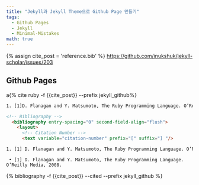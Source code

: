 ```yaml
---
title: "Jekyll과 Jekyll Theme으로 Github Page 만들기"
tags:
  - Github Pages
  - Jekyll
  - Minimal-Mistakes
math: true
---
```

{% assign cite_post = 'reference.bib' %}
https://github.com/inukshuk/jekyll-scholar/issues/203
## Github Pages
a{% cite ruby -f {{cite_post}} --prefix jekyll_github%}
```html
1. [1]D. Flanagan and Y. Matsumoto, The Ruby Programming Language. O’Reilly Media, 2008.
```

```html
<!-- Bibliography -->
  <bibliography entry-spacing="0" second-field-align="flush">
    <layout>
      <!-- Citation Number -->
      <text variable="citation-number" prefix="[" suffix="] "/>
```

```html
1. [1] D. Flanagan and Y. Matsumoto, The Ruby Programming Language. O’Reilly Media, 2008.
```

```
 • [1] D. Flanagan and Y. Matsumoto, The Ruby Programming Language. O’Reilly Media, 2008.
```
{% bibliography -f {{cite_post}} --cited --prefix jekyll_github %}

